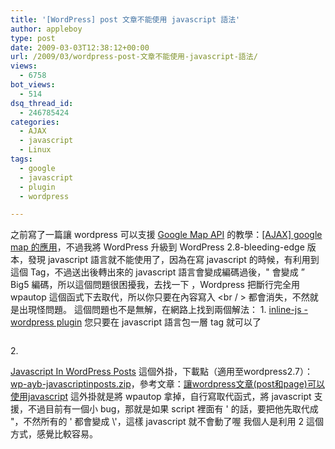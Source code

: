 ```yaml
---
title: '[WordPress] post 文章不能使用 javascript 語法'
author: appleboy
type: post
date: 2009-03-03T12:38:12+00:00
url: /2009/03/wordpress-post-文章不能使用-javascript-語法/
views:
  - 6758
bot_views:
  - 514
dsq_thread_id:
  - 246785424
categories:
  - AJAX
  - javascript
  - Linux
tags:
  - google
  - javascript
  - plugin
  - wordpress

---
```

之前寫了一篇讓 wordpress 可以支援 [Google Map API][1] 的教學：[[AJAX] google map 的應用][2]，不過我將 WordPress 升級到 WordPress 2.8-bleeding-edge 版本，發現 javascript 語言就不能使用了，因為在寫 javascript 的時候，有利用到 <br /> 這個 Tag，不過送出後轉出來的 javascript 語言會變成編碼過後，" 會變成 &#8221; Big5 編碼，所以這個問題很困擾我，去找一下 ，Wordpress 把斷行完全用 wpautop 這個函式下去取代，所以你只要在內容寫入 <br / > 都會消失，不然就是出現怪問題。 這個問題也不是無解，在網路上找到兩個解法： 1. [inline-js - wordpress plugin][3] 您只要在 javascript 語言包一層 tag 就可以了 

<pre class="brush: jscript; title: ; notranslate" title=""></pre>

<!--more--> 2. 

<a href="http://www.automateyourbusiness.com/updates/2007/07/18/javascript-in-wordpress-posts/" target="_blank">Javascript In WordPress Posts</a> 這個外掛，下載點（適用至wordpress2.7）：[wp-ayb-javascriptinposts.zip][4]，參考文章：[讓wordpress文章(post和page)可以使用javascript][5] 這外掛就是將 wpautop 拿掉，自行寫取代函式，將 javascript 支援，不過目前有一個小 bug，那就是如果 script 裡面有 ' 的話，要把他先取代成 "，不然所有的 ' 都會變成 \\'，這樣 javascript 就不會動了喔 我個人是利用 2 這個方式，感覺比較容易。

 [1]: http://code.google.com/apis/maps/
 [2]: http://blog.wu-boy.com/2008/10/04/532/
 [3]: http://www.ooso.net/inline-js
 [4]: http://www.automateyourbusiness.com/downloads/wp-ayb-javascriptinposts.zip
 [5]: http://andy.diimii.com/2009/02/%E8%AE%93wordpress%E6%96%87%E7%AB%A0post%E5%92%8Cpage%E5%8F%AF%E4%BB%A5%E4%BD%BF%E7%94%A8javascript/
